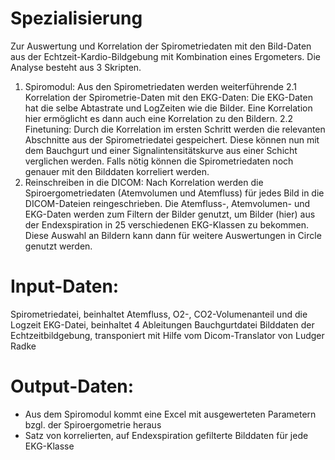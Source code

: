 # Spezialisierung
Zur Auswertung und Korrelation der Spirometriedaten mit den Bild-Daten aus der Echtzeit-Kardio-Bildgebung mit Kombination eines Ergometers. Die Analyse besteht aus 3 Skripten.
1. Spiromodul: Aus den Spirometriedaten werden weiterführende 
2.1 Korrelation der Spirometrie-Daten mit den EKG-Daten: Die EKG-Daten hat die selbe Abtastrate und LogZeiten wie die Bilder. Eine Korrelation hier ermöglicht es dann auch eine Korrelation zu den Bildern.
2.2 Finetuning: Durch die Korrelation im ersten Schritt werden die relevanten Abschnitte aus der Spirometriedatei gespeichert. Diese können nun mit dem Bauchgurt und einer Signalintensitätskurve aus einer Schicht verglichen werden. Falls nötig können die Spirometriedaten noch genauer mit den Bilddaten korreliert werden.
3. Reinschreiben in die DICOM: Nach Korrelation werden die Spiroergometriedaten (Atemvolumen und Atemfluss) für jedes Bild in die DICOM-Dateien reingeschrieben. Die Atemfluss-, Atemvolumen- und EKG-Daten werden zum Filtern der Bilder genutzt, um Bilder (hier) aus der Endexspiration in 25 verschiedenen EKG-Klassen zu bekommen. Diese Auswahl an Bildern kann dann für weitere Auswertungen in Circle genutzt werden.

# Input-Daten:
Spirometriedatei, beinhaltet Atemfluss, O2-, CO2-Volumenanteil und die Logzeit
EKG-Datei, beinhaltet 4 Ableitungen
Bauchgurtdatei
Bilddaten der Echtzeitbildgebung, transponiert mit Hilfe vom Dicom-Translator von Ludger Radke

# Output-Daten:
- Aus dem Spiromodul kommt eine Excel mit ausgewerteten Parametern bzgl. der Spiroergometrie heraus
- Satz von korrelierten, auf Endexspiration gefilterte Bilddaten für jede EKG-Klasse
